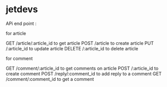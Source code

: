 # jetdevs

APi end point :

for article

GET /article/:article_id to get article
POST /article to create article
PUT /:article_id to update article
DELETE /:article_id to delete article


for comment

GET /comment/:article_id to get comments on article
POST /:article_id to create comment
POST /reply/:comment_id to add reply to a comment
GET /comment/:comment_id to get a comment
